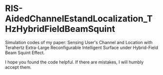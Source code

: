 # RIS-AidedChannelEstandLocalization_THzHybridFieldBeamSquint
Simulation codes of my paper: Sensing User's Channel and Location with Terahertz Extra-Large Reconfigurable Intelligent Surface under Hybrid-Field Beam Squint Effect.

I hope you found the code helpful.  If there are mistakes, I will humbly accept them.

